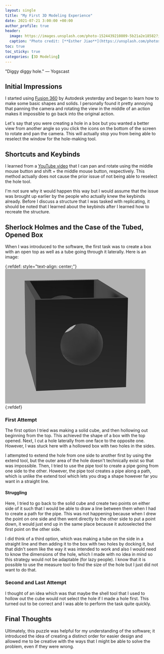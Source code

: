 ```yaml
---
layout: single
title: "My First 3D Modeling Experience"
date: 2021-07-21 3:00:00 +00:00
author_profile: true
header: 
  image: https://images.unsplash.com/photo-1524439210809-5b21a2e18582?ixid=MnwxMjA3fDB8MHxwaG90by1wYWdlfHx8fGVufDB8fHx8&ixlib=rb-1.2.1&auto=format&fit=crop&w=1102&q=80
  caption: "Photo credit: [**Esther Jiao**](https://unsplash.com/photos/FKZwWLWgGyM)"
toc: true
toc_sticky: true
categories: [3D Modeling]
---
```


"Diggy diggy hole." — Yogscast

## Initial Impressions
I started using [Fusion 360](https://www.autodesk.com/products/fusion-360/overview) by Autodesk yesterday and began to learn how to make some basic shapes and solids. I personally found it pretty annoying that panning the camera and rotating the view in the middle of an action makes it impossible to go back into the original action.

Let's say that you were creating a hole in a box but you wanted a better view from another angle so you click the icons on the bottom of the screen to rotate and pan the camera. This will actually stop you from being able to reselect the window for the hole-making tool. 

## Shortcuts and Keybinds
I learned from a [YouTube video](https://www.youtube.com/watch?v=PCPyy_RVEhM) that I can pan and rotate using the middle mouse button and shift + the middle mouse button, respectively. This method actually does not cause the prior issue of not being able to reselect the hole tool. 

I'm not sure why it would happen this way but I would assume that the issue was brought up earlier by the people who actually knew the keybinds already. 
Before I discuss a structure that I was tasked with replicating, it should be noted that I learned about the keybinds after I learned how to recreate the structure. 

## Sherlock Holmes and the Case of the Tubed, Opened Box
When I was introduced to the software, the first task was to create a box with an open top as well as a tube going through it laterally. 
Here is an image:

{:refdef: style="text-align: center;"}
![Structure Image](/assets/images/tubedOpenedBox.png)
{:refdef}

### First Attempt
The first option I tried was making a solid cube, and then hollowing out beginning from the top. This achieved the shape of a box with the top opened. Next, I cut a hole laterally from one face to the opposite one. However, I was stuck here with a hollowed box with two holes in the sides. 

I attempted to extend the hole from one side to another first by using the extend tool, but the outer area of the hole doesn't technically exist so that was impossible. Then, I tried to use the pipe tool to create a pipe going from one side to the other. However, the pipe tool creates a pipe along a path, which is unlike the extend tool which lets you drag a shape however far you want in a straight line. 

#### Struggling
Here, I tried to go back to the solid cube and create two points on either side of it such that I would be able to draw a line between them when I had to create a path for the pipe. This was not happening because when I drew the point on one side and then went directly to the other side to put a point down, it would just end up in the same place because it autoselected the first point on the other side. 

I did think of a third option, which was making a tube on the side in a straight line and then adding it to the box with two holes by docking it, but that didn't seem like the way it was intended to work and also I would need to know the dimensions of the hole, which I made with no idea in mind so this strategy would not be adaptable (for lazy people). I know that it is possible to use the measure tool to find the size of the hole but I just did not want to do that. 

### Second and Last Attempt
I thought of an idea which was that maybe the shell tool that I used to hollow out the cube would not select the hole if I made a hole first. This turned out to be correct and I was able to perform the task quite quickly. 

## Final Thoughts
Ultimately, this puzzle was helpful for my understanding of the software; it introduced the idea of creating a distinct order for easier design and allowed me to be creative with the ways that I might be able to solve the problem, even if they were wrong. 